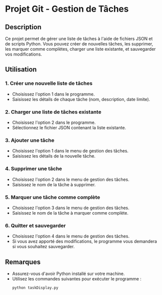 # Projet Git - Gestion de Tâches

## Description
Ce projet permet de gérer une liste de tâches à l'aide de fichiers JSON et de scripts Python. Vous pouvez créer de nouvelles tâches, les supprimer, les marquer comme complètes, charger une liste existante, et sauvegarder vos modifications.

## Utilisation

### 1. Créer une nouvelle liste de tâches
- Choisissez l'option 1 dans le programme.
- Saisissez les détails de chaque tâche (nom, description, date limite).

### 2. Charger une liste de tâches existante
- Choisissez l'option 2 dans le programme.
- Sélectionnez le fichier JSON contenant la liste existante.

### 3. Ajouter une tâche
- Choisissez l'option 1 dans le menu de gestion des tâches.
- Saisissez les détails de la nouvelle tâche.

### 4. Supprimer une tâche
- Choisissez l'option 2 dans le menu de gestion des tâches.
- Saisissez le nom de la tâche à supprimer.

### 5. Marquer une tâche comme complète
- Choisissez l'option 3 dans le menu de gestion des tâches.
- Saisissez le nom de la tâche à marquer comme complète.

### 6. Quitter et sauvegarder
- Choisissez l'option 4 dans le menu de gestion des tâches.
- Si vous avez apporté des modifications, le programme vous demandera si vous souhaitez sauvegarder.

## Remarques
- Assurez-vous d'avoir Python installé sur votre machine.
- Utilisez les commandes suivantes pour exécuter le programme :
  ```bash
  python taskDisplay.py

